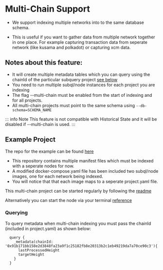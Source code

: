 # Multi-Chain Support

- We support indexing multiple networks into to the same database schema. 

- This is useful if you want to gather data from multiple network together in one place. For example capturing transaction data from seperate network (like kusama and polkadot) or capturing xcm data.

## Notes about this feature:
- It will create multiple metadata tables which you can query using the chainId of the particular subquery project [see below](/build/multi-chain.html#querying)
- You need to run multiple subql/node instances for each project you are indexing
- The flag --multi-chain must be enabled from the start of indexing and for all projects. 
- All multi-chain projects must point to the same schema using `--db-schema=SCHEMA_NAME`

::: info Note
This feature is not compatible with Historical State and it will be disabled if --multi-chain is used. 
:::

## Example Project

The repo for the example can be found [here](https://github.com/subquery/multi-networks-transfers)

- This repository contains multiple manifest files which must be indexed with a seperate nodes for now.
- A modified docker-compose.yaml file has been included two subql/node images, one for each network being indexed.
- You will notice that that each image maps to a seperate project.yaml file.

This multi-chain project can be started regularly by following the [readme](https://github.com/subquery/multi-networks-transfers/blob/main/README.md#configure-your-project)

Alternatively you can start the node via your terminal [reference](/run_publish/references.html#multi-chain)

### Querying 

To query metadata when multi-chain indexing you must pass the chainId (included in project.yaml) as shown below:

``` gql
  query {
    _metadata(chainId: '0x91b171bb158e2d3848fa23a9f1c25182fb8e20313b2c1eb49219da7a70ce90c3'){
      lastProcessedHeight
      targetHeight
    }
  }
```


